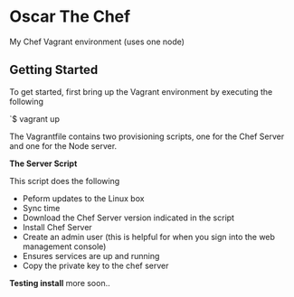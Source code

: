 # Oscar The Chef

My Chef Vagrant environment (uses one node)

## Getting Started
To get started, first bring up the Vagrant environment by executing the following

`$ vagrant up

The Vagrantfile contains two provisioning scripts, one for the Chef Server and one for the Node server.  


**The Server Script**

This script does the following
* Peform updates to the Linux box
* Sync time
* Download the Chef Server version indicated in the script
* Install Chef Server
* Create an admin user (this is helpful for when you sign into the web management console)
* Ensures services are up and running
* Copy the private key to the chef server

**Testing install**
more soon..